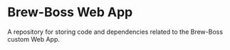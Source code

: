 # Brew-Boss Web App
A repository for storing code and dependencies related to the Brew-Boss custom Web App.
